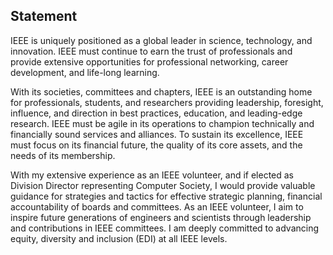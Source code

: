 ## Statement
IEEE is uniquely positioned as a global leader in science, technology, and innovation. IEEE must continue to earn the trust of professionals and provide extensive opportunities for professional networking, career development, and life-long learning. 

With its societies, committees and chapters, IEEE is an outstanding home for professionals, students, and researchers providing leadership, foresight, influence, and direction in best practices, education, and leading-edge research. IEEE must be agile in its operations to champion technically and financially sound services and alliances. To sustain its excellence, IEEE must focus on its financial future, the quality of its core assets, and the needs of its membership. 

With my extensive experience as an IEEE volunteer, and if elected as Division Director representing Computer Society, I would provide valuable guidance for strategies and tactics for effective strategic planning, financial accountability of boards and committees. As an IEEE volunteer, I aim to inspire future generations of engineers and scientists through leadership and contributions in IEEE committees. I am deeply committed to advancing equity, diversity and inclusion (EDI) at all IEEE levels.
